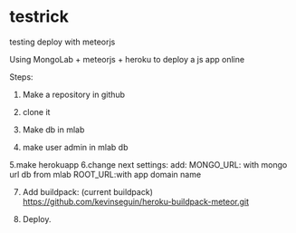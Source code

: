# testrick
testing deploy with meteorjs


Using MongoLab + meteorjs + heroku to deploy a js app online

Steps:

1. Make a repository in github
2. clone it 

3. Make db in mlab
4. make user admin in mlab db

5.make herokuapp
6.change next settings:
  add:
     MONGO_URL: with mongo url db from mlab
     ROOT_URL:with app domain name
     
7. Add buildpack: (current buildpack) https://github.com/kevinseguin/heroku-buildpack-meteor.git

8. Deploy.
